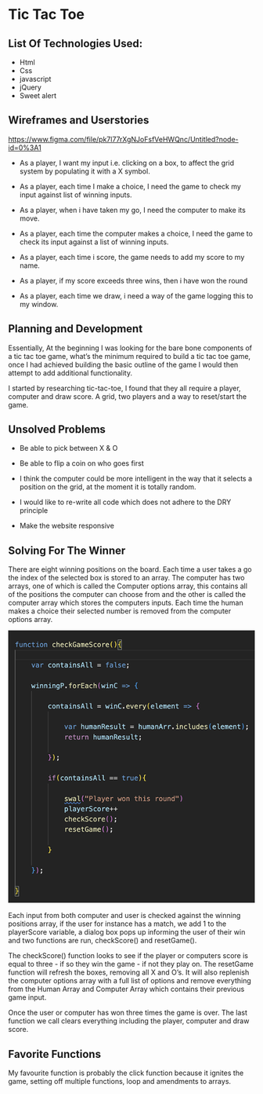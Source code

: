 # Tic Tac Toe


## List Of Technologies Used:

* Html
* Css
* javascript
* jQuery
* Sweet alert


## Wireframes and Userstories 

https://www.figma.com/file/pk7l77rXgNJoFsfVeHWQnc/Untitled?node-id=0%3A1


* As a player, I want my input i.e. clicking on a box, to affect the grid system by populating it with a X symbol.

* As a player, each time I make a choice, I need the game to check my input against list of winning inputs.

* As a player, when i have taken my go, I need the computer to make its move.

* As a player, each time the computer makes a choice, I need the game to check its input against a list of winning inputs.

* As a player, each time i score, the game needs to add my score to my name.

* As a player, if my score exceeds three wins, then i have won the round 

* As a player, each time we draw, i need a way of the game logging this to my window.


## Planning and Development

Essentially, At the beginning I was looking for the bare bone components of a tic tac
toe game, what’s the minimum required to build a tic tac toe game, once I had achieved 
building the basic outline of the game I would then attempt to add additional 
functionality.

I started by researching tic-tac-toe, I found that they all require a 
player, computer and draw score. A grid, two players and a way to reset/start the 
game.

## Unsolved Problems

* Be able to pick between X & O

* Be able to flip a coin on who goes first 

* I think the computer could be more intelligent in the way that it selects a position on the 
grid, at the moment it is totally random.

* I would like to re-write all code which does not adhere to the DRY principle 

* Make the website responsive 

## Solving For The Winner

There are eight winning positions on the board. Each time a user takes a go the index
of the selected box is stored to an array. The computer has two arrays, one of which
is called the Computer options array, this contains all of the positions the computer
can choose from and the other is called the computer array which stores the computers 
inputs. Each time the human makes a choice their selected number is removed from the 
computer options array. 

![Checking For User Winning Position](/game_logic.png)

Each input from both computer and user is checked against the winning positions array,
if the user for instance has a match, we add 1 to the playerScore variable, a dialog 
box pops up informing the user of their win and two functions are run, checkScore() 
and resetGame().

The checkScore() function looks to see if the player or computers score is equal to 
three - if so they win the game -  if not they play on. The resetGame function will 
refresh the boxes, removing all X and O’s. It will also replenish the computer options
array with a full list of options and remove everything from the Human Array and 
Computer Array which contains their previous game input.

Once the user or computer has won three times the game is over. The last function we 
call clears everything including the player, computer and draw score.

## Favorite Functions

My favourite function is probably the click function because it ignites the game, setting off multiple functions, loop and amendments to arrays.
